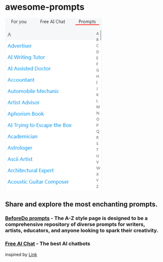 # awesome-prompts

![image](https://github.com/AfterDo/awesome-prompts/blob/main/screenshot.gif)

## Share and explore the most enchanting prompts.

### [BeforeDo prompts](https://www.beforedo.com/prompts/) - The A-Z style page is designed to be a comprehensive repository of diverse prompts for writers, artists, educators, and anyone looking to spark their creativity.
### [Free AI Chat](https://www.beforedo.com/free-ai-chat/) - The best AI chatbots

inspired by [Link](https://github.com/f/awesome-chatgpt-prompts)
